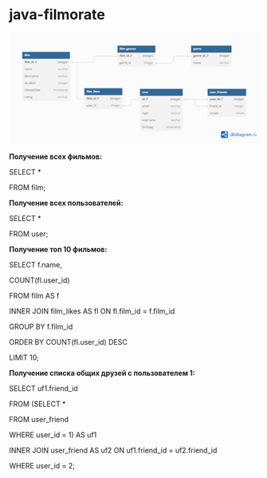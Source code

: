 # java-filmorate

![er-diagram.png](er-diagram.png)

**Получение всех фильмов:**

SELECT *   

FROM film;

**Получение всех пользователей:**

SELECT *  

FROM user;


**Получение топ 10 фильмов:**

SELECT f.name,  

COUNT(fl.user_id)  

FROM film AS f  

INNER JOIN film_likes AS fl ON fl.film_id = f.film_id  

GROUP BY f.film_id  

ORDER BY COUNT(fl.user_id) DESC  

LIMIT 10;

**Получение списка общих друзей с пользователем 1:**

SELECT uf1.friend_id  

FROM (SELECT *  

FROM user_friend  

WHERE user_id = 1) AS uf1  

INNER JOIN user_friend AS uf2 ON uf1.friend_id = uf2.friend_id  

WHERE user_id = 2;